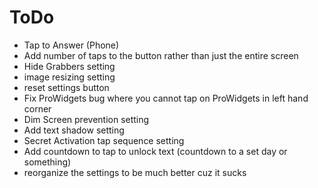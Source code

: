 # ToDo

- Tap to Answer (Phone)
- Add number of taps to the button rather than just the entire screen
- Hide Grabbers setting
- image resizing setting
- reset settings button
- Fix ProWidgets bug where you cannot tap on ProWidgets in left hand corner
- Dim Screen prevention setting
- Add text shadow setting
- Secret Activation tap sequence setting
- Add countdown to tap to unlock text (countdown to a set day or something)
- reorganize the settings to be much better cuz it sucks
